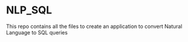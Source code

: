# NLP_SQL
This repo contains all the files to create an application to convert Natural Language to SQL queries
